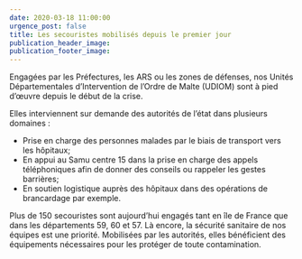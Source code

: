 ```yaml
---
date: 2020-03-18 11:00:00
urgence_post: false
title: Les secouristes mobilisés depuis le premier jour
publication_header_image:
publication_footer_image:
---
```


Engag&eacute;es par les Pr&eacute;fectures, les ARS ou les zones de d&eacute;fenses, nos Unit&eacute;s D&eacute;partementales d’Intervention de l’Ordre de Malte (UDIOM) sont &agrave; pied d’œuvre depuis le d&eacute;but de la crise.

Elles interviennent sur demande des autorit&eacute;s de l’&eacute;tat dans plusieurs domaines :

* Prise en charge des personnes malades par le biais de transport vers les h&ocirc;pitaux;
* En appui au Samu centre 15 dans la prise en charge des appels t&eacute;l&eacute;phoniques afin de donner des conseils ou rappeler les gestes barri&egrave;res;
* En soutien logistique aupr&egrave;s des h&ocirc;pitaux dans des op&eacute;rations de brancardage par exemple.

Plus de 150 secouristes sont aujourd’hui engag&eacute;s tant en &icirc;le de France que dans les d&eacute;partements 59, 60 et 57. L&agrave; encore, la s&eacute;curit&eacute; sanitaire de nos &eacute;quipes est une priorit&eacute;. Mobilis&eacute;es par les autorit&eacute;s, elles b&eacute;n&eacute;ficient des &eacute;quipements n&eacute;cessaires pour les prot&eacute;ger de toute contamination.
